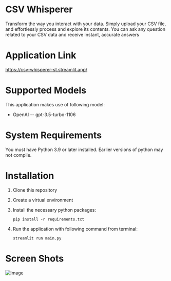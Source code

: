 # CSV Whisperer
Transform the way you interact with your data. Simply upload your CSV file, and effortlessly process and explore its contents. 
You can ask any question related to your CSV data and receive instant, accurate answers

# Application Link
https://csv-whisperer-st.streamlit.app/

# Supported Models
This application makes use of following model:
  - OpenAI -- gpt-3.5-turbo-1106
    
# System Requirements
You must have Python 3.9 or later installed. Earlier versions of python may not compile.

# Installation
1.  Clone this repository
2. Create a virtual environment
3. Install the necessary python packages:

   `pip install -r requirements.txt`
5. Run the application with following command from terminal:

   `streamlit run main.py`

# Screen Shots
![image](https://github.com/mzeeshanaltaf/csv-data-analysis/assets/154883001/538e963d-f44e-4cad-ba7a-b6b7fe3f827b)


